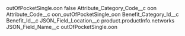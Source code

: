 <?xml version="1.0" encoding="UTF-8"?>
<CustomMetadata xmlns="http://soap.sforce.com/2006/04/metadata" xmlns:xsi="http://www.w3.org/2001/XMLSchema-instance" xmlns:xsd="http://www.w3.org/2001/XMLSchema">
    <label>outOfPocketSingle.oon</label>
    <protected>false</protected>
    <values>
        <field>Attribute_Category_Code__c</field>
        <value xsi:type="xsd:string">oon</value>
    </values>
    <values>
        <field>Attribute_Code__c</field>
        <value xsi:type="xsd:string">oon_outOfPocketSingle_oon</value>
    </values>
    <values>
        <field>Benefit_Category_Id__c</field>
        <value xsi:nil="true"/>
    </values>
    <values>
        <field>Benefit_Id__c</field>
        <value xsi:nil="true"/>
    </values>
    <values>
        <field>JSON_Field_Location__c</field>
        <value xsi:type="xsd:string">product.productInfo.networks</value>
    </values>
    <values>
        <field>JSON_Field_Name__c</field>
        <value xsi:type="xsd:string">outOfPocketSingle.oon</value>
    </values>
</CustomMetadata>
